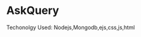 <h1>AskQuery</h1
 AskQuery is a question and answer web application for professional and enthusiast programmers. user can post the query ,view the answers ,post the answers and can comment on the answers ,users also has its own personalised profile. 
<h6>Techonolgy Used: Nodejs,Mongodb,ejs,css,js,html<h6>

